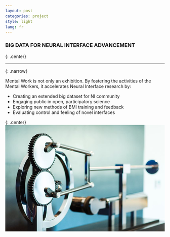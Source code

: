 ```yaml
---
layout: post
categories: project
style: light
lang: fr
---
```


### BIG DATA FOR NEURAL INTERFACE ADVANCEMENT
{: .center}
___
{: .narrow}

Mental Work is not only an exhibition. By fostering the activities of the Mental Workers, it accelerates Neural Interface research by:

* Creating an extended big dataset for NI community
* Engaging public in open, participatory science
* Exploring new methods of BMI training and feedback
* Evaluating control and feeling of novel interfaces


{: .center}
  ![Mental Work](/assets/photos/generic/mental-work-4.jpg)